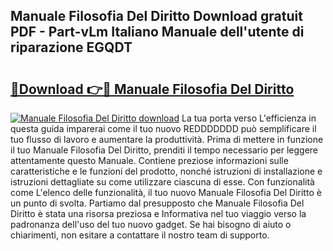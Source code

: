 ## Manuale Filosofia Del Diritto Download gratuit PDF - Part-vLm Italiano Manuale dell'utente di riparazione EGQDT

# <h2><a href="http://dfbihrn.blite.top/?on=Manuale+Filosofia+Del+Diritto">🔗Download 👉🔴 Manuale Filosofia Del Diritto</a></h2>

[![Manuale Filosofia Del Diritto download](https://i.imgur.com/lujVjoI.png)](http://dfbihrn.blite.top/?on=Manuale+Filosofia+Del+Diritto)
La tua porta verso L'efficienza in questa guida imparerai come il tuo nuovo REDDDDDDD può semplificare il tuo flusso di lavoro e aumentare la produttività. Prima di mettere in funzione il tuo Manuale Filosofia Del Diritto, prenditi il tempo necessario per leggere attentamente questo Manuale. Contiene preziose informazioni sulle caratteristiche e le funzioni del prodotto, nonché istruzioni di installazione e istruzioni dettagliate su come utilizzare ciascuna di esse. Con funzionalità come L'elenco delle funzionalità, il tuo nuovo Manuale Filosofia Del Diritto è un punto di svolta. Partiamo dal presupposto che Manuale Filosofia Del Diritto è stata una risorsa preziosa e Informativa nel tuo viaggio verso la padronanza dell'uso del tuo nuovo gadget. Se hai bisogno di aiuto o chiarimenti, non esitare a contattare il nostro team di supporto.

